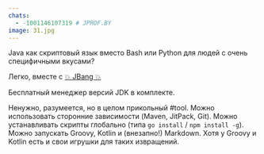 ```yaml
---
chats:
  - -1001146107319 # JPROF.BY
image: 31.jpg
---
```


Java как скриптовый язык вместо Bash или Python для людей с очень специфичными вкусами\?

Легко\, вместе с [💥 JBang 💥](https://www.jbang.dev)

Бесплатный менеджер версий JDK в комплекте\.

Ненужно\, разумеется\, но в целом прикольный \#tool\. Можно использовать сторонние зависимости \(Maven\, JitPack\, Git\)\. Можно устанавливать скрипты глобально \(типа `go install` \/ `npm install -g`\)\. Можно запускать Groovy\, Kotlin и \(внезапно\!\) Markdown\. Хотя у Groovy и Kotlin есть и свои игрушки для таких извращений\.
